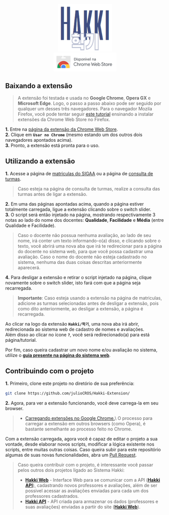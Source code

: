 <p align = "center">
<img width="170" src="https://github.com/julioCROS/Hakki-Extension/blob/main/images/hakki_title.png"></br>
<a href="https://chrome.google.com/webstore/detail/hakki/cfeknhlenfklocphhgfgnjagagdfpdkc?hl=pt-br"><img width="200" src="https://github.com/julioCROS/Hakki-Extension/blob/main/images/extension.png"></a>
</p>

## Baixando a extensão
> A extensão foi testada e usada no **Google Chrome**, **Opera GX** e **Microsoft Edge**. Logo, o passo a passo abaixo pode ser seguido por qualquer um desses três navegadores. Para o navegador Mozila Firefox, você pode tentar seguir [este tutorial](https://olhardigital.com.br/2018/04/02/dicas-e-tutoriais/como-instalar-extensoes-do-navegador-chrome-no-firefox/) ensinando a instalar extensões da Chrome Web Store no Firefox.

**1.** Entre na [página da extensão da Chrome Web Store](https://chrome.google.com/webstore/detail/hakki/cfeknhlenfklocphhgfgnjagagdfpdkc?hl=pt-br). </br>
**2.** Clique em **`Usar no Chrome`** (mesmo estando um dos outros dois navegadores apontados acima). </br>
**3.** Pronto, a extensão está pronta para o uso.

## Utilizando a extensão
**1.** Acesse a página de [matriculas do SIGAA](https://sig.cefetmg.br/sigaa/graduacao/matricula/turmas_curriculo.jsf#) ou a página de [consulta de turmas](https://sig.cefetmg.br/sigaa/portais/discente/discente.jsf). </br>

> Caso esteja na página de consulta de turmas, realize a consulta das turmas antes de ligar a extensão.

**2.** Em uma das páginas apontadas acima, quando a página estiver totalmente carregada, ligue a extensão clicando sobre o switch slider. </br>
**3.** O script será então injetado na página, mostrando respectivamente 3 notas ao lado do nome dos docentes: **Qualidade**, **Facilidade** e **Média** (entre Qualidade e Facilidade). 

> Caso o docente não possua nenhuma avaliação, ao lado de seu nome, irá conter um texto informando-o(a) disso, e clicando sobre o texto, você abrirá uma nova aba que irá te redirecionar para a página do docente no sistema web, para que você possa cadastrar uma avaliação. Caso o nome do docente não esteja cadastrado no sistema, nenhuma das duas coisas descritas anteriormente aparecerá. </br>

**4.** Para desligar a extensão e retirar o script injetado na página, clique novamente sobre o switch slider, isto fará com que a página seja recarregada. </br>

> **Importante**: Caso esteja usando a extensão na página de matriculas, adicione as turmas selecionadas antes de desligar a extensão, pois como dito anteriormente, ao desligar a extensão, a página é recarregada.

Ao clicar na logo da extensão **`Hakki/학기`**, uma nova aba irá abrir, redirecionada ao sistema web de cadastro de nomes e avaliações. </br>
Além disso ao clicar no ícone **`?`**, você será redirecionado(a) para está página/tutorial. <br/>

Por fim, caso queira cadastrar um novo nome e/ou avaliação no sistema, utilize o [**guia presente na página do sistema web**](https://github.com/julioCROS/Hakki-Web).

## Contribuindo com o projeto

**1.** Primeiro, clone este projeto no diretório de sua preferência:
```bash
git clone https://github.com/julioCROS/Hakki-Extension/
```

**2.** Agora, para ver a extensão funcionando, você deve carrega-la em seu browser. 
> - [Carregando extensões no Google Chrome.](https://support.google.com/chrome/a/answer/2714278?hl=pt-BR#:~:text=Acesse%20chrome%3A%2F%2Fextensions%2F.,pasta%20do%20app%20ou%20extensão.)\
> O processo para carregar a extensão em outros browsers (como Opera), é bastante semelhante ao processo feito no Chrome.

Com a extensão carregada, agora você é capaz de editar o projeto a sua vontade, desde elaborar novos scripts, modificar a lógica existente nos scripts, entre muitas outras coisas. Caso queira subir para este repositório algumas de suas novas funcionalidades, abra um [Pull Request](https://docs.github.com/pt/pull-requests/collaborating-with-pull-requests/proposing-changes-to-your-work-with-pull-requests/creating-a-pull-request).

>Caso queira contribuir com o projeto, é interessante você passar pelos outros dois projetos ligado ao Sistema Hakki:
> - [**Hakki Web**](https://github.com/julioCROS/Hakki-Web) - Interface Web para se comunicar com a API ([**Hakki API**](https://github.com/julioCROS/Hakki-API)), cadastrando novos professores e avaliações, além de ser possivel acessar as avaliações enviadas para cada um dos professores cadastrados.
> - [**Hakki API**](https://github.com/julioCROS/Hakki-API) - API criada para armazenar os dados (professores e suas avaliações) enviadas a partir do site ([**Hakki Web**](https://github.com/julioCROS/Hakki-Web/)).
